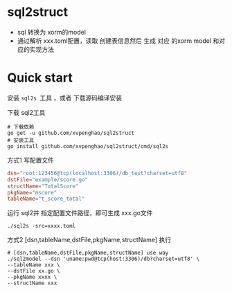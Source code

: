 # sql2struct

* sql 转换为 xorm的model
* 通过解析 xxx.toml配置，读取 创建表信息然后 生成 对应 的xorm model 和对应的实现方法



# Quick start

安装 `sql2s `工具 ，或者 下载源码编译安装



下载 sql2工具

```
# 下载依赖
go get -u github.com/xvpenghao/sql2struct
# 安装工具
go install github.com/xvpenghao/sql2struct/cmd/sql2s 
```

方式1 写配置文件

```toml
dsn="root:123456@tcp(localhost:3306)/db_test?charset=utf8"
dstFile="example/score.go"
structName="TotalScore"
pkgName="mscore"
tableName="t_score_total"
```

运行 sql2并 指定配置文件路径，即可生成 xxx.go文件

```shell
./sql2s -src=xxxx.toml
```

方式2 [dsn,tableName,dstFile,pkgName,structName] 执行

```shell
# [dsn,tableName,dstFile,pkgName,structName] use way 
./sql2model --dsn 'uname:pwd@tcp(host:3306)/db?charset=utf8' \
--tableName xxx \
--dstFile xx.go \
--pkgName xxxx \
--structName xxx 
```


